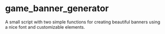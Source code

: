 # game_banner_generator
A small script with two simple functions for creating beautiful banners using a nice font and customizable elements.
